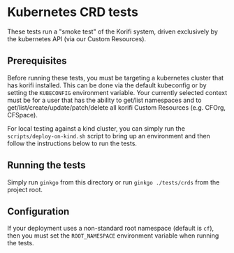 # Kubernetes CRD tests

These tests run a "smoke test" of the Korifi system, driven exclusively by the kubernetes API (via our Custom Resources).

## Prerequisites

Before running these tests, you must be targeting a kubernetes cluster that has korifi installed. This can be done via
the default kubeconfig or by setting the `KUBECONFIG` environment variable. Your currently selected context must be for
a user that has the ability to get/list namespaces and to get/list/create/update/patch/delete all korifi
Custom Resources (e.g. CFOrg, CFSpace).

For local testing against a kind cluster, you can simply run the `scripts/deploy-on-kind.sh` script to bring up an
environment and then follow the instructions below to run the tests.

## Running the tests

Simply run `ginkgo` from this directory or run `ginkgo ./tests/crds` from the project root. 

## Configuration

If your deployment uses a non-standard root namespace (default is `cf`), then you must set the `ROOT_NAMESPACE`
environment variable when running the tests.
